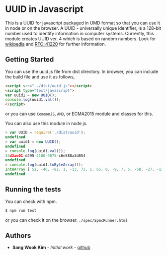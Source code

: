 # UUID in Javascript

This is a UUID for javascript packaged in UMD format so that you can use it in node or on the browser. A UUID - universally unique identifier, is a 128-bit number used to identify information in computer systems. Currently, this module creates UUID ver. 4 which is based on random numbers. Look for [wikipedia](https://en.wikipedia.org/wiki/Universally_unique_identifier) and [RFC-41220](https://www.ietf.org/rfc/rfc4122.txt) for further information.

## Getting Started
You can use the uuid.js file from dist directory. In browser, you can include the build file and use it as follows,
```html
<script src="../dist/uuid.js"></script>
<script type="text/javascript">
var uuid1 = new UUID();
console.log(uuid1.val());
</script>
```

or you can use `CommonJS`, `AMD`, or ECMA2015 module and classes for this.

You can also use this module in node js.

```javascript
> var UUID = require('./dist/uuid');
undefined
> var uuid1 = new UUID();
undefined
> console.log(uuid1.val());
33d2ae01-d495-4100-9075-c6e588a3d054
undefined
> console.log(uuid1.toByteArray());
Int8Array [ 51, -46, -82, 1, -13, 73, 5, 65, 0, -9, 7, 5, -58, -27, -120, -93 ]
undefined                                                                      
```

## Running the tests

You can check with npm.
```bash
$ npm run test
```
or you can check it on the browser. `./spec/SpecRunner.html`

## Authors

* **Sang Wook Kim** - *Initial work* - [github](https://github.com/sangwook-kim/)
